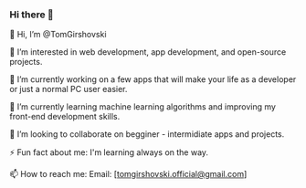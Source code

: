 ### Hi there 👋

<!--
**R1veltm/R1veltm** is a ✨ _special_ ✨ repository because its `README.md` (this file) appears on your GitHub profile.

Here are some ideas to get you started:

- 🔭 I’m currently working on ...
- 🌱 I’m currently learning ...
- 👯 I’m looking to collaborate on ...
- 🤔 I’m looking for help with ...
- 💬 Ask me about ...
- 📫 How to reach me: ...
- 😄 Pronouns: ...
- ⚡ Fun fact: ...
-->
👋 Hi, I’m @TomGirshovski

👀 I’m interested in web development, app development, and open-source projects.

🔭 I’m currently working on a few apps that will make your life as a developer or just a normal PC user easier.

🌱 I’m currently learning machine learning algorithms and improving my front-end development skills.

👯 I’m looking to collaborate on begginer - intermidiate apps and projects.

⚡ Fun fact about me: I'm learning always on the way.

📫 How to reach me:
Email: [tomgirshovski.official@gmail.com]
